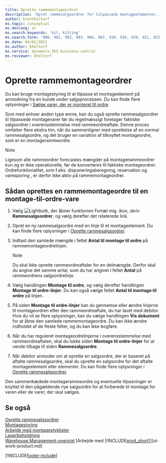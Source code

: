 ```yaml
---
title: Oprette rammemontageordrer
description: 'Opret rammesalgsordrer for tilpassede montageelementer, før du regelmæssigt opretter de faktiske salgsordrer i overensstemmelse med rammeordreaftalen.'
author: brentholtorf
ms.topic: conceptual
ms.devlang: al
ms.search.keywords: 'kit, kitting'
ms.search.form: '900, 901, 902, 903, 904, 907, 910, 916, 920, 921, 922, 923, 940, 941, 942, 930, 931, 932, 914, 915, 905'
ms.date: 04/01/2021
ms.author: bholtorf
ms.service: dynamics-365-business-central
ms.reviewer: bholtorf
---
```

# Oprette rammemontageordrer

Du kan bruge montagestyring til at tilpasse et montageelement på anmodning fra en kunde under salgsprocessen. Du kan finde flere oplysninger i [Sælge varer, der er monteret til ordre](assembly-how-to-sell-items-assembled-to-order.md).  

 Som med enhver anden type emne, kan du også oprette rammesalgsordrer til tilpassede montagevarer før du regelmæssigt foretager faktiske salgsordrer i overensstemmelse med rammeordreaftale. Denne proces omfatter flere ekstra trin, når du sammenligner med oprettelse af en normal rammesalgsordre, og det bruger en variation af tilknyttet montageordre, som er en montagerammeordre.

> [!NOTE]  
>  Ligesom alle rammeordrer forecastes mængder på montagerammeordrer kun og er ikke operationelle, før de konverteres til faktiske montageordrer. Ordrefunktionalitet, som f.eks. disponeringsberegning, reservation og varesporing , er derfor ikke aktiv på rammemontageordrer.  

## Sådan oprettes en rammemontageordre til en montage\-til\-ordre-vare  

1. Vælg ![Lightbulb, der åbner funktionen Fortæl mig.](media/ui-search/search_small.png "Fortæl mig, hvad du vil foretage dig") ikon, skriv **Rammesalgsordrer**, og vælg derefter det relaterede link.  
2. Opret en ny rammesalgsordre med en linje til et montageelement. Du kan finde flere oplysninger i [Oprette rammesalgsordrer](sales-how-to-create-blanket-sales-orders.md).  
3. Indtast den samlede mængde i feltet **Antal til montage til ordre** på rammemontageordrelinjen.

    > [!NOTE]  
    >  Du skal ikke oprette rammeordreaftaler for en delmængde. Derfor skal du angive det samme antal, som du har angivet i feltet **Antal** på rammeordrens salgsordrelinje.  

4. Vælg handlingen **Montage til ordre**, og vælg derefter handlingen **Montage til ordre-linjer**. Du kan også vælge feltet **Antal til montage til ordre** på linjen.  
5. På siden **Montage til ordre-linjer** kan du gennemse eller ændre linjerne til montageordren efter den rammeordreaftale, du har lavet med debitor. Hvis du vil se flere oplysninger, kan du vælge handlingen **Vis dokument** for at åbne den samlede rammemontageordre. Du kan ikke ændre indholdet af de fleste felter, og du kan ikke bogføre.  
6. Når du har reguleret montageordrelinjerne i overensstemmelse med rammeordreaftalen, skal du lukke siden **Montage til ordre-linjer** for at vende tilbage til siden **Rammesalgsordre**.  
7. Når debitor anmoder om at oprette en salgsordre, der er baseret på aftalte rammesalgsordre, skal du oprette en salgsordre for det aftalte montageelement eller elementer. Du kan finde flere oplysninger i [Oprette rammesalgsordrer](sales-how-to-create-blanket-sales-orders.md).

Den sammenkædede montagerammeordre og eventuelle tilpasninger er knyttet til den pågældende nye salgsordre for at forberede til montage for varen eller de varer, der skal sælges.  

## Se også

[Oprette rammesalgsordrer](sales-how-to-create-blanket-sales-orders.md)  
[Montagestyring](assembly-assemble-items.md)  
[Arbejde med montagestyklister](assembly-how-work-assembly-boms.md)  
[Lagerbeholdning](inventory-manage-inventory.md)  
[Warehouse Management-oversigt](design-details-warehouse-management.md)
[Arbejde med [!INCLUDE[prod_short](includes/prod_short.md)]](ui-work-product.md)


[!INCLUDE[footer-include](includes/footer-banner.md)]